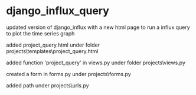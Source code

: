 # django_influx_query
updated version of django_influx with a new html page to run a influx query to plot the time series graph

added project_query.html under folder projects\templates\project_query.html

added function 'project_query' in views.py under folder projects\views.py

created a form in forms.py under projects\forms.py 

added path under projects\urls.py
